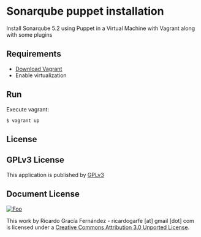 # Sonarqube puppet installation

Install Sonarqube 5.2 using Puppet in a Virtual Machine with Vagrant along with some plugins

## Requirements

* [Download Vagrant](https://www.vagrantup.com/downloads)
* Enable virtualization

## Run

Execute vagrant:

```shell
$ vagrant up
```

## License

## GPLv3 License

This application is published by [GPLv3](http://www.gnu.org/licenses/gpl.html)

## Document License

<a href="http://creativecommons.org/licenses/by/3.0/" rel="Creative Commons Attribution 3.0">![Foo](http://i.creativecommons.org/l/by/3.0/88x31.png)</a>

This work by Ricardo Gracía Fernández - ricardogarfe [at] gmail [dot] com is licensed under a [Creative Commons Attribution 3.0 Unported License](http://creativecommons.org/licenses/by/3.0/).

